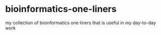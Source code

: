 # bioinformatics-one-liners
my collection of bioinformatics one liners that is useful in my day-to-day work
